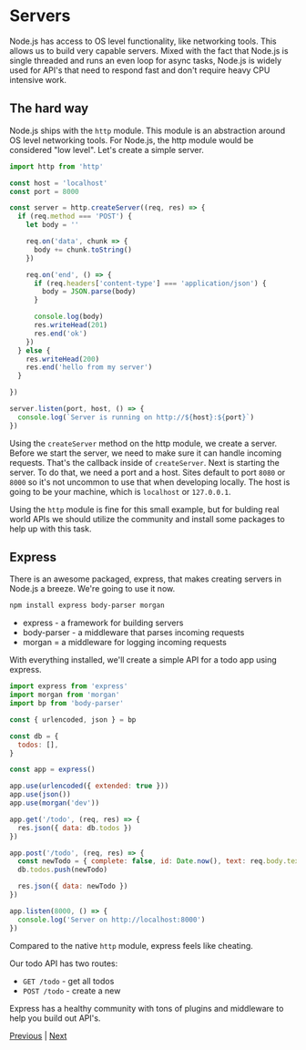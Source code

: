 # Servers

Node.js has access to OS level functionality, like networking tools. This allows us to build very capable servers. Mixed with the fact that Node.js is single threaded and runs an even loop for async tasks, Node.js is widely used for API's that need to respond fast and don't require heavy CPU intensive work.

## The hard way

Node.js ships with the `http` module. This module is an abstraction around OS level networking tools. For Node.js, the http module would be considered "low level". Let's create a simple server.

```js
import http from 'http'

const host = 'localhost'
const port = 8000

const server = http.createServer((req, res) => {
  if (req.method === 'POST') {
    let body = ''

    req.on('data', chunk => {
      body += chunk.toString()
    })

    req.on('end', () => {
      if (req.headers['content-type'] === 'application/json') {
        body = JSON.parse(body)
      }

      console.log(body)
      res.writeHead(201)
      res.end('ok')
    })
  } else {
    res.writeHead(200)
    res.end('hello from my server')
  }

})

server.listen(port, host, () => {
  console.log(`Server is running on http://${host}:${port}`)
})
```

Using the `createServer` method on the http module, we create a server. Before we start the server, we need to make sure it can handle incoming requests. That's the callback inside of `createServer`. Next is starting the server. To do that, we need a port and a host. Sites default to port `8080` or `8000` so it's not uncommon to use that when developing locally. The host is going to be your machine, which is `localhost` or `127.0.0.1`.

Using the `http` module is fine for this small example, but for bulding real world APIs we should utilize the community and install some packages to help up with this task.

## Express

There is an awesome packaged, express, that makes creating servers in Node.js a breeze. We're going to use it now.

```bash
npm install express body-parser morgan
```

- express - a framework for building servers
- body-parser - a middleware that parses incoming requests
- morgan = a middleware for logging incoming requests

With everything installed, we'll create a simple API for a todo app using express.

```js
import express from 'express'
import morgan from 'morgan'
import bp from 'body-parser'

const { urlencoded, json } = bp

const db = {
  todos: [],
}

const app = express()

app.use(urlencoded({ extended: true }))
app.use(json())
app.use(morgan('dev'))

app.get('/todo', (req, res) => {
  res.json({ data: db.todos })
})

app.post('/todo', (req, res) => {
  const newTodo = { complete: false, id: Date.now(), text: req.body.text }
  db.todos.push(newTodo)

  res.json({ data: newTodo })
})

app.listen(8000, () => {
  console.log('Server on http://localhost:8000')
})
```

Compared to the native `http` module, express feels like cheating.

Our todo API has two routes:

- `GET /todo` - get all todos
- `POST /todo` - create a new

Express has a healthy community with tons of plugins and middleware to help you build out API's.

[Previous](./09.clis.md) | [Next](./11.testing.md)

